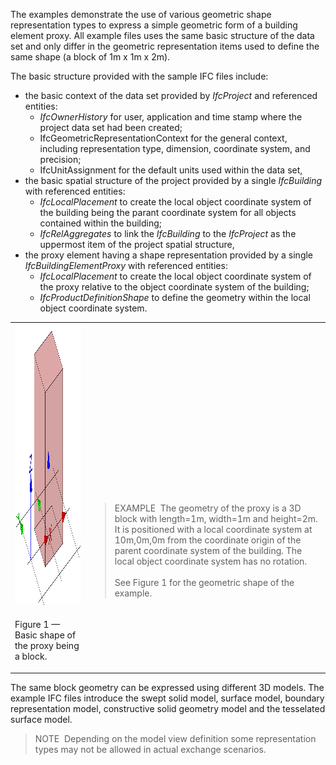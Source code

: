 The examples demonstrate the use of various geometric shape representation types to express a simple geometric form of a building element proxy. All example files uses the same basic structure of the data set and only differ in the geometric representation items used to define the same shape (a block of 1m x 1m x 2m).

The basic structure provided with the sample IFC files include:

* the basic context of the data set provided by _IfcProject_ and referenced entities: 
    *  _IfcOwnerHistory_ for user, application and time stamp where the project data set had been created; 
    *  IfcGeometricRepresentationContext for the general context, including representation type, dimension, coordinate system, and precision; 
    *  IfcUnitAssignment for the default units used within the data set,  
* the basic spatial structure of the project provided by a single _IfcBuilding_ with referenced entities: 
    *  _IfcLocalPlacement_ to create the local object coordinate system of the building being the parant coordinate system for all objects contained within the building; 
    *  _IfcRelAggregates_ to link the _IfcBuilding_ to the _IfcProject_ as the uppermost item of the project spatial structure,  
* the proxy element having a shape representation provided by a single _IfcBuildingElementProxy_ with referenced entities: 
    *  _IfcLocalPlacement_ to create the local object coordinate system of the proxy relative to the object coordinate system of the building; 
    *  _IfcProductDefinitionShape_ to define the geometry within the local object coordinate system.  

<table summary="basic shape">
  <tr>
    <td><img src="../../figures/examples/basic_shape_fig-1.png" width="500" height="450" alt="basic_shape_fig-1.png 8,1 KB"></td>
    <td style="vertical-align:bottom;">
  <blockquote class="example">
  EXAMPLE&nbsp; The geometry of the proxy is a 3D block with length=1m, width=1m and height=2m. It is positioned with a local coordinate system at 10m,0m,0m from the coordinate origin of the parent coordinate system of the building. The local object coordinate system has no rotation.<br>
  <br>
  See Figure 1 for the geometric shape of the example.
  </blockquote>
  </td>
 </tr>
 <tr style="height:20px;">
  <td>
  <p class="figure">
  Figure 1 &mdash; Basic shape of the proxy being a block.
  </p>
 </td>
 <td>
  &nbsp;
 </td>
</tr>
</table>

The same block geometry can be expressed using different 3D models. The example IFC files introduce the swept solid model, surface model, boundary representation model, constructive solid geometry model and the tesselated surface model.

> NOTE&nbsp; Depending on the model view definition some representation types may not be allowed in actual exchange scenarios.
